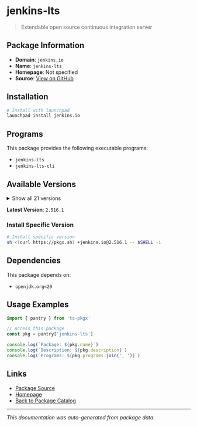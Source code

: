 # jenkins-lts

> Extendable open source continuous integration server

## Package Information

- **Domain**: `jenkins.io`
- **Name**: `jenkins-lts`
- **Homepage**: Not specified
- **Source**: [View on GitHub](https://github.com/pkgxdev/pantry/tree/main/projects/jenkins.io/package.yml)

## Installation

```bash
# Install with launchpad
launchpad install jenkins.io
```

## Programs

This package provides the following executable programs:

- `jenkins-lts`
- `jenkins-lts-cli`

## Available Versions

<details>
<summary>Show all 21 versions</summary>

- `2.516.1`, `2.504.3`, `2.504.2`, `2.504.1`, `2.492.3`
- `2.492.2`, `2.492.1`, `2.479.3`, `2.479.2`, `2.479.1`
- `2.462.3`, `2.462.2`, `2.462.1`, `2.452.3`, `2.452.2`
- `2.452.1`, `2.440.3`, `2.440.2`, `2.440.1`, `2.426.3`
- `2.426.2`

</details>

**Latest Version**: `2.516.1`

### Install Specific Version

```bash
# Install specific version
sh <(curl https://pkgx.sh) +jenkins.io@2.516.1 -- $SHELL -i
```

## Dependencies

This package depends on:

- `openjdk.org<20`

## Usage Examples

```typescript
import { pantry } from 'ts-pkgx'

// Access this package
const pkg = pantry['jenkins-lts']

console.log(`Package: ${pkg.name}`)
console.log(`Description: ${pkg.description}`)
console.log(`Programs: ${pkg.programs.join(', ')}`)
```

## Links

- [Package Source](https://github.com/pkgxdev/pantry/tree/main/projects/jenkins.io/package.yml)
- [Homepage](#)
- [Back to Package Catalog](../../package-catalog.md)

---

*This documentation was auto-generated from package data.*
